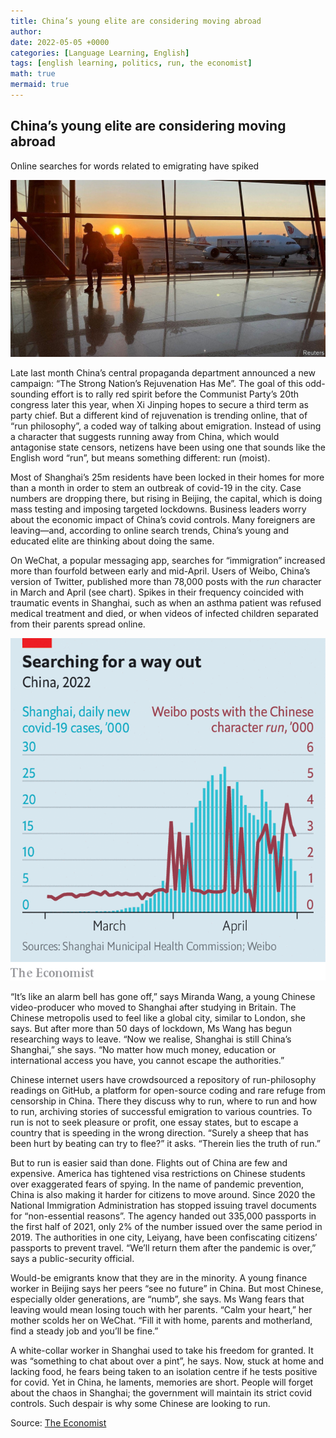 ```yaml
---
title: China’s young elite are considering moving abroad
author: 
date: 2022-05-05 +0000
categories: [Language Learning, English]
tags: [english learning, politics, run, the economist]
math: true
mermaid: true
---
```


## China’s young elite are considering moving abroad

Online searches for words related to emigrating have spiked

![run1](/assets/img/posts/202205/run1.jpg)




Late last month China’s central propaganda department announced a new campaign: “The Strong Nation’s Rejuvenation Has Me”. The goal of this odd-sounding effort is to rally red spirit before the Communist Party’s 20th congress later this year, when Xi Jinping hopes to secure a third term as party chief. But a different kind of rejuvenation is trending online, that of “run philosophy”, a coded way of talking about emigration. Instead of using a character that suggests running away from China, which would antagonise state censors, netizens have been using one that sounds like the English word “run”, but means something different: run (moist).



Most of Shanghai’s 25m residents have been locked in their homes for more than a month in order to stem an outbreak of covid-19 in the city. Case numbers are dropping there, but rising in Beijing, the capital, which is doing mass testing and imposing targeted lockdowns. Business leaders worry about the economic impact of China’s covid controls. Many foreigners are leaving—and, according to online search trends, China’s young and educated elite are thinking about doing the same.





On WeChat, a popular messaging app, searches for “immigration” increased more than fourfold between early and mid-April. Users of Weibo, China’s version of Twitter, published more than 78,000 posts with the *run* character in March and April (see chart). Spikes in their frequency coincided with traumatic events in Shanghai, such as when an asthma patient was refused medical treatment and died, or when videos of infected children separated from their parents spread online.



![run2](/assets/img/posts/202205/run2.png)

“It’s like an alarm bell has gone off,” says Miranda Wang, a young Chinese video-producer who moved to Shanghai after studying in Britain. The Chinese metropolis used to feel like a global city, similar to London, she says. But after more than 50 days of lockdown, Ms Wang has begun researching ways to leave. “Now we realise, Shanghai is still China’s Shanghai,” she says. “No matter how much money, education or international access you have, you cannot escape the authorities.”



Chinese internet users have crowdsourced a repository of run-philosophy readings on GitHub, a platform for open-source coding and rare refuge from censorship in China. There they discuss why to run, where to run and how to run, archiving stories of successful emigration to various countries. To run is not to seek pleasure or profit, one essay states, but to escape a country that is speeding in the wrong direction. “Surely a sheep that has been hurt by beating can try to flee?” it asks. “Therein lies the truth of run.”





But to run is easier said than done. Flights out of China are few and expensive. America has tightened visa restrictions on Chinese students over exaggerated fears of spying. In the name of pandemic prevention, China is also making it harder for citizens to move around. Since 2020 the National Immigration Administration has stopped issuing travel documents for “non-essential reasons”. The agency handed out 335,000 passports in the first half of 2021, only 2% of the number issued over the same period in 2019. The authorities in one city, Leiyang, have been confiscating citizens’ passports to prevent travel. “We’ll return them after the pandemic is over,” says a public-security official.





Would-be emigrants know that they are in the minority. A young finance worker in Beijing says her peers “see no future” in China. But most Chinese, especially older generations, are “numb”, she says. Ms Wang fears that leaving would mean losing touch with her parents. “Calm your heart,” her mother scolds her on WeChat. “Fill it with home, parents and motherland, find a steady job and you’ll be fine.”





A white-collar worker in Shanghai used to take his freedom for granted. It was “something to chat about over a pint”, he says. Now, stuck at home and lacking food, he fears being taken to an isolation centre if he tests positive for covid. Yet in China, he laments, memories are short. People will forget about the chaos in Shanghai; the government will maintain its strict covid controls. Such despair is why some Chinese are looking to run. 





Source: [The Economist](https://www.economist.com/china/2022/05/05/chinas-young-elite-are-considering-moving-abroad)

